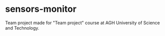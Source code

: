 # sensors-monitor
Team project made for "Team project" course at AGH University of Science and Technology.
